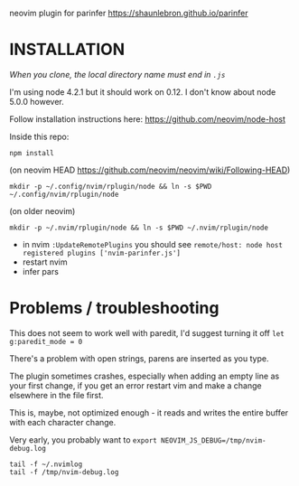neovim plugin for parinfer
https://shaunlebron.github.io/parinfer

# INSTALLATION

*When you clone, the local directory name must end in `.js`*

I'm using node 4.2.1 but it should work on 0.12. I don't know about node 5.0.0 however.

Follow installation instructions here: https://github.com/neovim/node-host

Inside this repo:

`npm install`

(on neovim HEAD https://github.com/neovim/neovim/wiki/Following-HEAD)

`mkdir -p ~/.config/nvim/rplugin/node && ln -s $PWD ~/.config/nvim/rplugin/node`

(on older neovim)

`mkdir -p ~/.nvim/rplugin/node && ln -s $PWD ~/.nvim/rplugin/node`

- in nvim `:UpdateRemotePlugins` you should see `remote/host: node host registered plugins ['nvim-parinfer.js']` 
- restart nvim
- infer pars

# Problems / troubleshooting

This does not seem to work well with paredit, I'd suggest turning it off `let g:paredit_mode = 0`

There's a problem with open strings, parens are inserted as you type.

The plugin sometimes crashes, especially when adding an empty line as your first change, if you get an error restart vim and make a change elsewhere in the file first.

This is, maybe, not optimized enough - it reads and writes the entire buffer with each character change.

Very early, you probably want to `export NEOVIM_JS_DEBUG=/tmp/nvim-debug.log`

```
tail -f ~/.nvimlog
tail -f /tmp/nvim-debug.log
```


